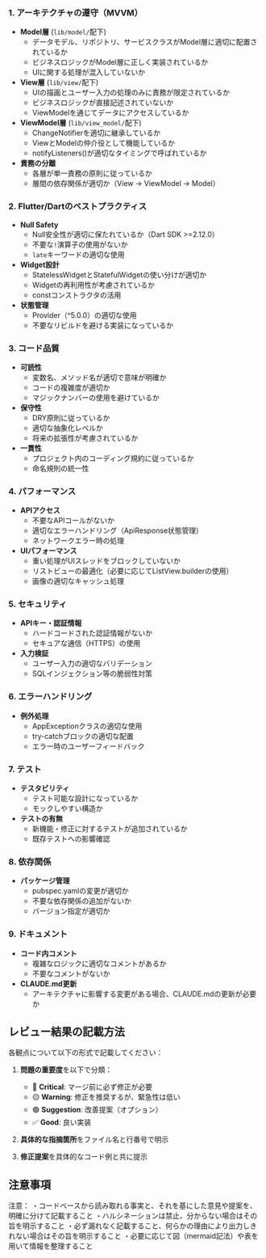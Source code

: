 ### 1. アーキテクチャの遵守（MVVM）
- **Model層** (`lib/model/`配下)
  - データモデル、リポジトリ、サービスクラスがModel層に適切に配置されているか
  - ビジネスロジックがModel層に正しく実装されているか
  - UIに関する処理が混入していないか
- **View層** (`lib/view/`配下)
  - UIの描画とユーザー入力の処理のみに責務が限定されているか
  - ビジネスロジックが直接記述されていないか
  - ViewModelを通じてデータにアクセスしているか
- **ViewModel層** (`lib/view_model/`配下)
  - ChangeNotifierを適切に継承しているか
  - ViewとModelの仲介役として機能しているか
  - notifyListeners()が適切なタイミングで呼ばれているか
- **責務の分離**
  - 各層が単一責務の原則に従っているか
  - 層間の依存関係が適切か（View → ViewModel → Model）

### 2. Flutter/Dartのベストプラクティス
- **Null Safety**
  - Null安全性が適切に保たれているか（Dart SDK >=2.12.0）
  - 不要な`!`演算子の使用がないか
  - `late`キーワードの適切な使用
- **Widget設計**
  - StatelessWidgetとStatefulWidgetの使い分けが適切か
  - Widgetの再利用性が考慮されているか
  - constコンストラクタの活用
- **状態管理**
  - Provider（^5.0.0）の適切な使用
  - 不要なリビルドを避ける実装になっているか

### 3. コード品質
- **可読性**
  - 変数名、メソッド名が適切で意味が明確か
  - コードの複雑度が適切か
  - マジックナンバーの使用を避けているか
- **保守性**
  - DRY原則に従っているか
  - 適切な抽象化レベルか
  - 将来の拡張性が考慮されているか
- **一貫性**
  - プロジェクト内のコーディング規約に従っているか
  - 命名規則の統一性

### 4. パフォーマンス
- **APIアクセス**
  - 不要なAPIコールがないか
  - 適切なエラーハンドリング（ApiResponse状態管理）
  - ネットワークエラー時の処理
- **UIパフォーマンス**
  - 重い処理がUIスレッドをブロックしていないか
  - リストビューの最適化（必要に応じてListView.builderの使用）
  - 画像の適切なキャッシュ処理

### 5. セキュリティ
- **APIキー・認証情報**
  - ハードコードされた認証情報がないか
  - セキュアな通信（HTTPS）の使用
- **入力検証**
  - ユーザー入力の適切なバリデーション
  - SQLインジェクション等の脆弱性対策

### 6. エラーハンドリング
- **例外処理**
  - AppExceptionクラスの適切な使用
  - try-catchブロックの適切な配置
  - エラー時のユーザーフィードバック

### 7. テスト
- **テスタビリティ**
  - テスト可能な設計になっているか
  - モックしやすい構造か
- **テストの有無**
  - 新機能・修正に対するテストが追加されているか
  - 既存テストへの影響確認

### 8. 依存関係
- **パッケージ管理**
  - pubspec.yamlの変更が適切か
  - 不要な依存関係の追加がないか
  - バージョン指定が適切か

### 9. ドキュメント
- **コード内コメント**
  - 複雑なロジックに適切なコメントがあるか
  - 不要なコメントがないか
- **CLAUDE.md更新**
  - アーキテクチャに影響する変更がある場合、CLAUDE.mdの更新が必要か

## レビュー結果の記載方法

各観点について以下の形式で記載してください：

1. **問題の重要度**を以下で分類：
   - 🔴 **Critical**: マージ前に必ず修正が必要
   - 🟡 **Warning**: 修正を推奨するが、緊急性は低い
   - 🟢 **Suggestion**: 改善提案（オプション）
   - ✅ **Good**: 良い実装

2. **具体的な指摘箇所**をファイル名と行番号で明示

3. **修正提案**を具体的なコード例と共に提示

## 注意事項

注意：
・コードベースから読み取れる事実と、それを基にした意見や提案を、明確に分けて記載すること
・ハルシネーションは禁止、分からない場合はその旨を明示すること
・必ず漏れなく記載すること、何らかの理由により出力しきれない場合はその旨を明示すること
・必要に応じて図（mermaid記法）や表を用いて情報を整理すること